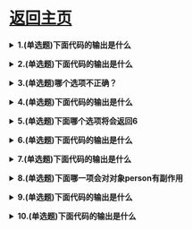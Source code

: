 # [返回主页](https://github.com/yisainan/web-interview/blob/master/README.md)

<b><details><summary>1.(单选题)下面代码的输出是什么 </summary></b>

```js
Promise.resolve(5)
```

```
A: 5
B: Promise {<pending>: 5}
C: Promise {<resolved>: 5}
D: Error
```

参考答案: C

解析：

我们可以将我们想要的任何类型的值传递Promise.resolve , 无论是否promise。该方法本身返回带有已解析值的Promise。如果您传递常规函数, 它将是具有常规值的已解决promise。如果你通过了promise , 它将是一个已经resolved的且带有传的值的promise。
上述情况，我们传了数字5 , 因此返回一个resolved状态的promise , resolve值为 5

[参与互动](https://github.com/yisainan/web-interview/issues/1021)

</details>

<b><details><summary>2.(单选题)下面代码的输出是什么 </summary></b>

```js
class Counter {
    #number = 10
    increment() {
        this.#number++
    )
    getNum() {
        return this.#number
    )
}
const counter = new Counter()
counter.increment()
console.log(counter.#number)
```

```
A: 10
B: 11
C: undefined
D: SyntaxError
```

参考答案: D

解析：

在ES2020中，通过#我们可以给class添加私有变量。
在class的外部我们无法获取该值。当我们尝试输出counter.#number , 语法错误被抛出：我们无法在class Counter外部获取它！

[参与互动](https://github.com/yisainan/web-interview/issues/1021)

</details>

<b><details><summary>3.(单选题)哪个选项不正确？ </summary></b>

```js
const bird = {
    size: 'small'
}；
const mouse = {
    name: 'Mickey',
    small: true
}；
```

```
A: mouse.bird.size
B: mouse[bird.size]
C: mouse[bird["sizen"]]
D: All of them are valid
```

参考答案: A

解析：

在JavaScript中，所有对象键都是字符串（ 除了 Symbol）。尽管有时我们可能不会给定字符串类型， 但它们总是被转换为字符串。 JavaScript解释语句。 当我们使用方括号表示法时， 它会看到第一个左括号［, 然后继续， 直到找到右括号］。 只有在那个时候， 它才会对这个语句求值。 

mouse[bird, size]: 首先它会对 bird.size 求值， 得到small。 mouse["small”]返回 true。

但是，使用点表示法，这不会发生。 mouse没有名为bird的键， 这意味着mouse.bird是undefined。 然后，我们使用点符号来询问size： mouse.bird.size 。由于mouse.bird是undefined, 我们实际上是在询问undefined.size。 这是无效的，并将抛出Cannot read Property 'size' of undefined

[参与互动](https://github.com/yisainan/web-interview/issues/1021)

</details>

<b><details><summary>4.(单选题)下面代码的输出是什么 </summary></b>

```js
const one = (false || {} || null)
const two = (null || false || '')
const three = ([] || 0 || true)
console.log(one, two, three)
```

```
A: false null []
B: null "" true
C: {} "" []
D: null null true
```

参考答案: C

解析：

使用||运算符，我们可以返回第一个真值。如果所有值都是假值，则返回最后一个值。
（false || {} || null）: 空对象{}是一个真值。 
这是第一个（也是唯一的）真值，它将被返回。one等于{}

（null || false || ""）：所有值都是假值。这意味着返回传递的值'', two等于''。

（［］|| 0 || ""）: 空教组［］是一个真值。这是第一个返回的真值。three等于[]。

[参与互动](https://github.com/yisainan/web-interview/issues/1021)

</details>

<b><details><summary>5.(单选题)下面哪个选项将会返回6 </summary></b>

```js
function sumValues(x, y, z) {
    return x + y + z;
)
```

```
A: sumValues([...1, 2, 3])
B: sumValues([...[1, 2, 3]])
C: sumValues(...[1, 2, 3])
D: sumValues([1, 2, 3])
```

参考答案: 

解析：

通过展开操作符...， 我们可以暂开单个可迭代的元素。 函数sumValues function接收三个参数: x, y和z，[1, 2, 3] 的执行结果为1, 2, 3， 将会传递给函数：sumValues

[参与互动](https://github.com/yisainan/web-interview/issues/1021)

</details>

<b><details><summary>6.(单选题)下面代码的输出是什么 </summary></b>

```js
class Dog {
    constructor(name) {
        this.name = name;
    )
}
Dog.prototype.bark = function() {
    console.log(`Woof I am ${this.name}`);
)；
const pet = new Dog("Mara");
pet.bark();
delete Dog.prototype.bark;

pet.bark();
```

```
A: "Woof I am Mara", TypeError
B: "Woof I am Mara","Woof I am Mara"
C: "Woof I am Mara", undefined
D: TypeError, TypeError
```

参考答案: A

解析：

我们可以用delete关键字删除对象的属性，对原型也是适用的。删除了原型的属性后，该属性在原型链上就不可用了。在本例中，函数bark在执行了 delete Dog.prototype.bark后不可用，然而后面的代码还在调用它。
当我们尝试调用一个不存在的函数时TypeError 
异常被抛出。在本例中就是TypeError: pet.bark is not a function，因为 pet.bark 是 undefined

[参与互动](https://github.com/yisainan/web-interview/issues/1021)

</details>

<b><details><summary>7.(单选题)下面代码的输出是什么 </summary></b>

```js
let num = 1;
const list = ["a", "b", "c", "d"];
console.log(list[(num += 1)]);
```

```
A: "b"
B: "c"
C: SyntaxError
D: ReferenceError
```

参考答案: B

解析：

通过 += 操作符， 我们对值num进行加1操作。 num有初始值1, 因此1 + 1 的执行结果为2。 数组list的第二项为"c"

[参与互动](https://github.com/yisainan/web-interview/issues/1021)

</details>

<b><details><summary>8.(单选题)下面哪一项会对对象person有副作用 </summary></b>

```js
const person = {
    name: 'Lydia Hallie'
};
Object.seal（ person）;
```

```
A: person.name = "Evan Bacon"
B: person.age = 21
C: delete person.name
D: Object.assign(person,{ age: 21})
```

参考答案: A

解析：

使用Object.seal我们可以防止新属性被添加， 或者存在属性被移除。然而，你仍然可以对存在属性进行更改。

[参与互动](https://github.com/yisainan/web-interview/issues/1021)

</details>

<b><details><summary>9.(单选题)下面代码的输出是什么 </summary></b>

```js
const set = new Set([1, 1, 2, 3, 4]);
console.log(set);
```

```
A: [1, 1, 2, 3, 4]
B: [1, 2, 3, 4]
C: {1, 1, 2, 3, 4}
D: {1, 2, 3, 4}
```

参考答案: D

解析：

Set对象是独一无二的值的集合： 也就是说同一个值在其中仅出现一次。
我们传入了数组[1, 1, 2, 3, 4], 他 有 一 个 重 复 值 为1
因为一个集合里不能有两个重复的值， 其中一个就被移除了。 所以结果是｛ 1, 2, 3, 4 }.

[参与互动](https://github.com/yisainan/web-interview/issues/1021)

</details>

<b><details><summary>10.(单选题)下面代码的输出是什么 </summary></b>

```js
const name = "Lydia Hallie";
console.log(!typeof name === 'object');
console.log(!typeof name === 'string');
```

```
A: false true
B: true false
C: false false
D: true true
```

参考答案: C

解析：

typeof name 返回 'string'。字符串 'string'
是一个truthy的值， 因此!typeof name返回一个布尔值false 。false === 'object'和false === 'string'
都返回false。（ 如果我们想检测一个值的类型， 这里我们应该用 !== 而不是!typeof）

[参与互动](https://github.com/yisainan/web-interview/issues/1021)

</details>

